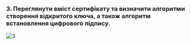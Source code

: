 ### 3. Переглянути вміст сертифікату та визначити алгоритми створення відкритого ключа, а також алгоритм встановлення цифрового підпису.

![3](https://i.ibb.co/0hYm7h3/2023-12-12-030541282.png)